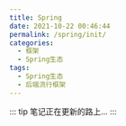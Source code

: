 ```yaml
---
title: Spring
date: 2021-10-22 00:46:44
permalink: /spring/init/
categories:
  - 框架
  - Spring生态
tags:
  - Spring生态
  - 后端流行框架
---
```


::: tip
笔记正在更新的路上...
:::